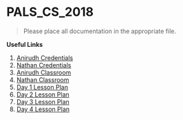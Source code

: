 # PALS_CS_2018

> Please place all documentation in the appropriate file. 

**Useful Links**

1. [Anirudh Credentials](https://anirudhpal.github.io/PALS_CS_2018/Credentials/Anirudh_Credentials)
2. [Nathan Credentials](https://anirudhpal.github.io/PALS_CS_2018/Credentials/Nathan_Credentials)
3. [Anirudh Classroom](https://anirudhpal.github.io/PALS_CS_2018/Anirudh_Classroom)
4. [Nathan Classroom](https://anirudhpal.github.io/PALS_CS_2018/Nathan_Classroom)
5. [Day 1 Lesson Plan](https://anirudhpal.github.io/PALS_CS_2018/Lesson_Plans/Day1_Lesson_Plan)
6. [Day 2 Lesson Plan](https://anirudhpal.github.io/PALS_CS_2018/Lesson_Plans/Day2_Lesson_Plan)
7. [Day 3 Lesson Plan](https://anirudhpal.github.io/PALS_CS_2018/Lesson_Plans/Day3_Lesson_Plan)
8. [Day 4 Lesson Plan](https://anirudhpal.github.io/PALS_CS_2018/Lesson_Plans/Day4_Lesson_Plan)

